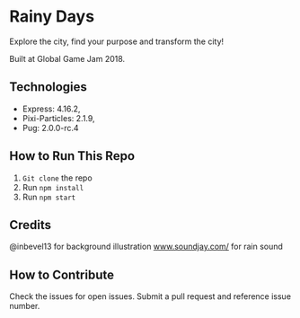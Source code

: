 # Rainy Days
Explore the city, find your purpose and transform the city! 

Built at Global Game Jam 2018.

## Technologies
- Express: 4.16.2,
- Pixi-Particles: 2.1.9,
- Pug: 2.0.0-rc.4 

## How to Run This Repo
1. ```Git clone``` the repo
2. Run ```npm install```
3. Run ```npm start```

## Credits
@inbevel13 for background illustration
www.soundjay.com/ for rain sound

## How to Contribute
Check the issues for open issues. Submit a pull request and reference issue number.

